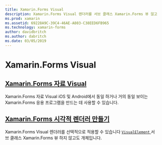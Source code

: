 ```yaml
---
title: Xamarin.Forms Visual
description: Xamarin.Forms Visual 렌더러를 서브 클래스 Xamarin.Forms 뷰 않고도 VisualElement 개체에 선택적으로 적용할 수 있습니다.
ms.prod: xamarin
ms.assetid: 69228A9C-39C4-46AE-A803-C38EED6FB965
ms.technology: xamarin-forms
author: davidbritch
ms.author: dabritch
ms.date: 03/05/2019
---
```


# <a name="xamarinforms-visual"></a>Xamarin.Forms Visual

## <a name="xamarinforms-material-visualmaterial-visualmd"></a>[Xamarin.Forms 자료 Visual](material-visual.md)

Xamarin.Forms 자료 Visual iOS 및 Android에서 동일 하거나 거의 동일 보이는 Xamarin.Forms 응용 프로그램을 만드는 데 사용할 수 있습니다.

## <a name="create-a-xamarinforms-visual-renderercreatemd"></a>[Xamarin.Forms 시각적 렌더러 만들기](create.md)

Xamarin.Forms Visual 렌더러를 선택적으로 적용할 수 있습니다 [ `VisualElement` ](xref:Xamarin.Forms.VisualElement) 서브 클래스 Xamarin.Forms 뷰 하지 않고도 개체입니다.
